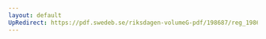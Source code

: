 ```yaml
---
layout: default
UpRedirect: https://pdf.swedeb.se/riksdagen-volumeG-pdf/198687/reg_198687__reg_03/reg_198687__reg_03_0110.pdf
---
```

